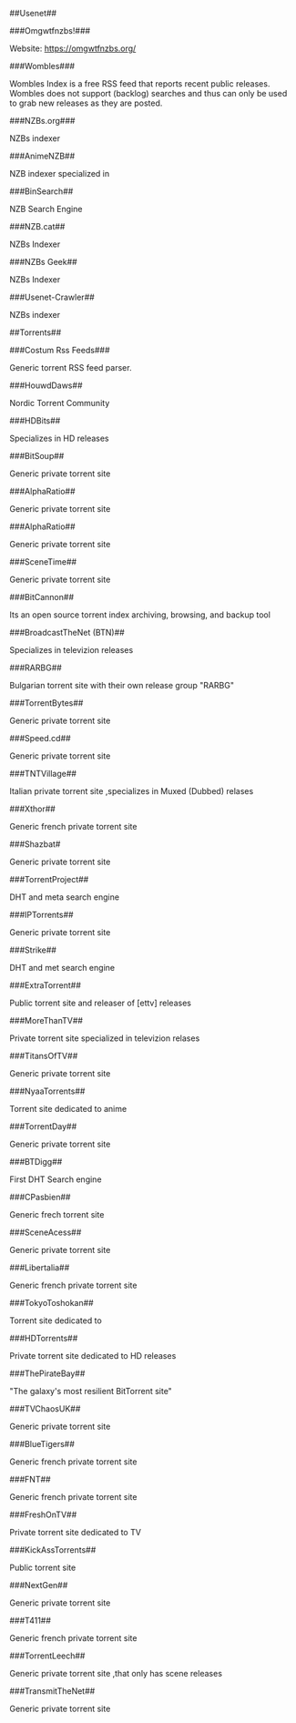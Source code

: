 ##Usenet##

###Omgwtfnzbs!###

Website: https://omgwtfnzbs.org/  

###Wombles###

Wombles Index is a free RSS feed that reports recent public releases. Wombles does not support (backlog) searches and thus can only be used to grab new releases as they are posted.

###NZBs.org###

NZBs indexer

###AnimeNZB##

NZB indexer specialized in 

###BinSearch##

NZB Search Engine

###NZB.cat##

NZBs Indexer

###NZBs Geek##

NZBs Indexer

###Usenet-Crawler##

NZBs indexer

##Torrents##

###Costum Rss Feeds###

Generic torrent RSS feed parser.

###HouwdDaws##

Nordic Torrent Community

###HDBits##

Specializes in HD releases

###BitSoup##

Generic private torrent site

###AlphaRatio##

Generic private torrent site

###AlphaRatio##

Generic private torrent site

###SceneTime##

Generic private torrent site

###BitCannon##

Its an open source torrent index archiving, browsing, and backup tool

###BroadcastTheNet (BTN)##

Specializes in televizion releases

###RARBG##

Bulgarian torrent site with their own release group "RARBG"

###TorrentBytes##

Generic private torrent site

###Speed.cd##

Generic private torrent site

###TNTVillage##

Italian private torrent site ,specializes in Muxed (Dubbed) relases

###Xthor##

Generic french private torrent site

###Shazbat#

Generic private torrent site

###TorrentProject##

DHT and meta search engine

###IPTorrents##

Generic private torrent site

###Strike##

DHT and met search engine

###ExtraTorrent##

Public torrent site and releaser of [ettv] releases

###MoreThanTV##

Private torrent site specialized in televizion relases

###TitansOfTV##

Generic private torrent site

###NyaaTorrents##

Torrent site dedicated to anime

###TorrentDay##

Generic private torrent site

###BTDigg##

First DHT Search engine

###CPasbien##

Generic frech torrent site

###SceneAcess##

Generic private torrent site

###Libertalia##

Generic french private torrent site

###TokyoToshokan##

Torrent site dedicated to 

###HDTorrents##

Private torrent site dedicated to HD releases

###ThePirateBay##

"The galaxy's most resilient BitTorrent site"

###TVChaosUK##

Generic private torrent site

###BlueTigers##

Generic french private torrent site

###FNT##

Generic french private torrent site

###FreshOnTV##

Private torrent site dedicated to TV

###KickAssTorrents##

Public torrent site

###NextGen##

Generic private torrent site

###T411##

Generic french private torrent site

###TorrentLeech##

Generic private torrent site ,that only has scene releases

###TransmitTheNet##

Generic private torrent site
